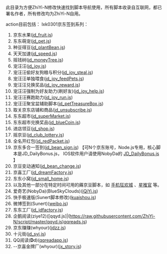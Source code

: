 此目录为方便ZhiYi-N修改快速找到脚本导航使用，所有脚本收录自互联网，都已署名作者，所有修改均为ZhiYi-N自用。

action目前包括：
lxk0301京东签到系列：
1.  京东水果([jd_fruit.js](https://raw.githubusercontent.com/lxk0301/jd_scripts/master/jd_fruit.js))
2.  东东萌宠([jd_pet.js](https://raw.githubusercontent.com/lxk0301/jd_scripts/master/jd_pet.js))
4.  种豆得豆([jd_plantBean.js](https://raw.githubusercontent.com/lxk0301/jd_scripts/master/jd_plantBean.js))
5.  天天加速([jd_speed.js](https://raw.githubusercontent.com/lxk0301/jd_scripts/master/jd_speed.js))
6.  摇钱树([jd_moneyTree.js](https://raw.githubusercontent.com/lxk0301/jd_scripts/master/jd_moneyTree.js))
6.  宠汪汪([jd_joy.js](https://raw.githubusercontent.com/lxk0301/jd_scripts/master/jd_joy.js))
7.  宠汪汪偷好友狗粮与积分([jd_joy_steal.js](https://raw.githubusercontent.com/lxk0301/jd_scripts/master/jd_joy_steal.js))
8.  宠汪汪单独喂食([jd_joy_feedPets.js](https://raw.githubusercontent.com/lxk0301/jd_scripts/master/jd_joy_feedPets.js))
9.  宠汪汪兑换奖品([jd_joy_reward.js](https://raw.githubusercontent.com/lxk0301/jd_scripts/master/jd_joy_reward.js))
10.  宠汪汪强制为好友助力(刷好友)([jd_joy_help.js](https://raw.githubusercontent.com/lxk0301/jd_scripts/master/jd_joy_help.js))
11.  宠汪汪赛跑助力([jd_joy_run.js](https://raw.githubusercontent.com/lxk0301/jd_scripts/master/jd_joy_run.js))
12.  宠汪汪聚宝盆辅助脚本([jd_petTreasureBox.js](https://raw.githubusercontent.com/lxk0301/jd_scripts/master/jd_petTreasureBox.js))
13.  取关京东店铺和商品([jd_unsubscribe.js](https://raw.githubusercontent.com/lxk0301/jd_scripts/master/jd_unsubscribe.js))
14.  东东超市([jd_superMarket.js](https://raw.githubusercontent.com/lxk0301/jd_scripts/master/jd_superMarket.js))
15.  东东超市兑换奖品([jd_blueCoin.js](https://raw.githubusercontent.com/lxk0301/jd_scripts/master/jd_blueCoin.js))
16.  进店领豆([jd_shop.js](https://raw.githubusercontent.com/lxk0301/jd_scripts/master/jd_shop.js))
17.  摇京豆([jd_club_lottery.js](https://raw.githubusercontent.com/lxk0301/jd_scripts/master/jd_club_lottery.js))
18.  全名开红包([jd_redPacket.js](https://raw.githubusercontent.com/lxk0301/jd_scripts/master/jd_redPacket.js))
19.  京东多合一签到([jd_bean_sign.js](https://raw.githubusercontent.com/lxk0301/jd_scripts/master/jd_bean_sign.js)) 【可N个京东账号，Node.js专用，核心脚本是JD_DailyBonus.js， IOS软件用户请使用NobyDa的 [JD_DailyBonus.js](https://raw.githubusercontent.com/NobyDa/Script/master/JD-DailyBonus/JD_DailyBonus.js) 】
20.  京豆变动通知([jd_bean_change.js](https://raw.githubusercontent.com/lxk0301/jd_scripts/master/jd_bean_change.js))
21.  京喜工厂([jd_dreamFactory.js](https://raw.githubusercontent.com/lxk0301/jd_scripts/master/jd_dreamFactory.js))
22.  东东小窝([jd_small_home.js](https://raw.githubusercontent.com/lxk0301/jd_scripts/master/jd_small_home.js))
23.  以及其他一部分在特定时间可用的薅京豆脚本，如 [手机狂欢城](https://raw.githubusercontent.com/lxk0301/jd_scripts/master/jd_818.js) 、[星推官](https://raw.githubusercontent.com/lxk0301/jd_scripts/master/jd_xtg.js) 等。
24.  爱奇艺(NobyDa)(BlueSkyClouds)([iQiYi.js](https://raw.githubusercontent.com/NobyDa/Script/master/iQIYI-DailyBonus/iQIYI.js))
25.  快手极速版(Sunert脚本修改)([kuaishou.js](https://raw.githubusercontent.com/ZhiYi-N/script/master/kuaishou.js))
26.  微博签到(Sunert)([weibo.js](https://raw.githubusercontent.com/Sunert/Scripts/master/Task/weibo.js))
27.  东东工厂([jd_jdfactory.js](https://raw.githubusercontent.com/ZhiYi-N/jd_scripts/master/jd_jdfactory.js))
28.  企鹅阅读(ziye12)([qqyd.js]|(https://raw.githubusercontent.com/ZhiYi-N/script/master/qqyd.js)[qqreads.js](https://raw.githubusercontent.com/ZhiYi-N/script/master/qqyd.js))
29.  京东赚赚(whyour)([jdzz.js](https://raw.githubusercontent.com/ZhiYi-N/script/master/jdzz.js))
30.  十元街([jd_syj.js](https://raw.githubusercontent.com/lxk0301/jd_scripts/master/jd_syj.js))
31.  QQ阅读(𝐃d)([qqreadapp.js](https://raw.githubusercontent.com/ZhiYi-N/script/master/qqreadapp.js))
32.  --京喜金牌厂(whyour)([jx_story.js](https://raw.githubusercontent.com/whyour/hundun/master/quanx/jx_story.js))
